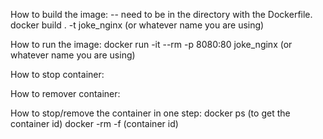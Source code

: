 How to build the image:
-- need to be in the directory with the Dockerfile.
docker build . -t joke_nginx (or whatever name you are using)

How to run the image:
docker run -it --rm -p 8080:80 joke_nginx (or whatever name you are using)

How to stop container:

How to remover container:

How to stop/remove the container in one step: 
    docker ps (to get the container id)
    docker -rm -f (container id)